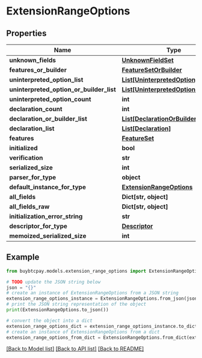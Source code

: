 # ExtensionRangeOptions


## Properties

Name | Type | Description | Notes
------------ | ------------- | ------------- | -------------
**unknown_fields** | [**UnknownFieldSet**](UnknownFieldSet.md) |  | [optional] 
**features_or_builder** | [**FeatureSetOrBuilder**](FeatureSetOrBuilder.md) |  | [optional] 
**uninterpreted_option_list** | [**List[UninterpretedOption]**](UninterpretedOption.md) |  | [optional] 
**uninterpreted_option_or_builder_list** | [**List[UninterpretedOptionOrBuilder]**](UninterpretedOptionOrBuilder.md) |  | [optional] 
**uninterpreted_option_count** | **int** |  | [optional] 
**declaration_count** | **int** |  | [optional] 
**declaration_or_builder_list** | [**List[DeclarationOrBuilder]**](DeclarationOrBuilder.md) |  | [optional] 
**declaration_list** | [**List[Declaration]**](Declaration.md) |  | [optional] 
**features** | [**FeatureSet**](FeatureSet.md) |  | [optional] 
**initialized** | **bool** |  | [optional] 
**verification** | **str** |  | [optional] 
**serialized_size** | **int** |  | [optional] 
**parser_for_type** | **object** |  | [optional] 
**default_instance_for_type** | [**ExtensionRangeOptions**](ExtensionRangeOptions.md) |  | [optional] 
**all_fields** | **Dict[str, object]** |  | [optional] 
**all_fields_raw** | **Dict[str, object]** |  | [optional] 
**initialization_error_string** | **str** |  | [optional] 
**descriptor_for_type** | [**Descriptor**](Descriptor.md) |  | [optional] 
**memoized_serialized_size** | **int** |  | [optional] 

## Example

```python
from buybtcpay.models.extension_range_options import ExtensionRangeOptions

# TODO update the JSON string below
json = "{}"
# create an instance of ExtensionRangeOptions from a JSON string
extension_range_options_instance = ExtensionRangeOptions.from_json(json)
# print the JSON string representation of the object
print(ExtensionRangeOptions.to_json())

# convert the object into a dict
extension_range_options_dict = extension_range_options_instance.to_dict()
# create an instance of ExtensionRangeOptions from a dict
extension_range_options_from_dict = ExtensionRangeOptions.from_dict(extension_range_options_dict)
```
[[Back to Model list]](../README.md#documentation-for-models) [[Back to API list]](../README.md#documentation-for-api-endpoints) [[Back to README]](../README.md)


